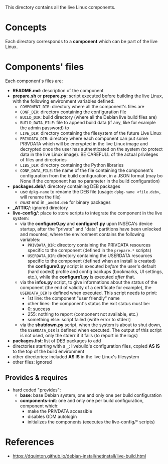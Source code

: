 This directory contains all the live Linux components.

# Concepts
Each directory corresponds to a **component** which can be part of the live Linux.

# Components' files
Each component's files are:

- **README.md**: description of the component
- **prepare.sh** or **prepare.py**: script executed before building the live Linux, with the following environment variables defined:
  - `COMPONENT_DIR`: directory where all the component's files are
  - `CONF_DIR`: directory containing the configuration file
  - `BUILD_DIR`: build directory (where all the Debian live build files are)
  - `BUILD_DATA_FILE`: file to append build data (if any, like for example the admin password) to
  - `LIVE_DIR`: directory containing the filesystem of the future Live Linux
  - `PRIVDATA_DIR`: directory where each component can put some PRIVDATA which will be encrypted in the live Linux image
    and decrypted once the user has authenticated on the system (to protect data in the live Linux image).
    BE CAREFULL of the actual privileges of files and directories
  - `LIBS_DIR`: directory containing the Python libraries
  - `CONF_DATA_FILE`: the name of the file containing the component's configuration from the build configuration, in a JSON format (may bo None
    if the component has no parameter in the build configuration)
- **packages.deb/**: directory containing DEB packages
  - use `dpkg-name` to rename the DEB file (usage: `dpkg-name <file.deb>`, will rename the file)
  -  _must_ end in `_amd64.deb` for binary packages
- **_ATTIC/**: ignored directory
- **live-config/**: place to store scripts to integrate the component in the live system:
  - via the **configure0.py** and **configure1.py** upon INSECA's device startup, after the "private" and "data" partitions have been unlocked and mounted,
    where the environment contains the following variables:
    - `PRIVDATA_DIR`: directory containing the PRIVDATA resources specific to the component (defined in the `prepare.*` scripts)
    - `USERDATA_DIR`: directory containing the USERDATA resources specific to the component (defined when an install is created)
    the **configure0.py** script is executed _before_ the user's default (hard coded) profile and config backups (bookmarks, UI settings, etc.), while the **configure1.py** is executed _after_ that.
  - via the **infos.py** script, to give informations about the status of the component (the end of validity of a certificate for example),
    the `USERDATA_DIR` is
    defined when executed. This script needs to print:
    - 1st line: the component "user friendly" name
    - other lines: the component's status
    the exit status must be:
    - 0: success
    - 255: nothing to report (component not available, etc.)
    - something else: script failed (write error to stderr)
  - via the **shutdown.py** script, when the system is about to shut down, the `USERDATA_DIR` is defined when executed. The output of this script
    is not used, only the stderr if it fails (to report in the logs)
- **packages.list**: list of DEB packages to add
- directories starting with a `_`: livebuild's configuration files, copied **AS IS** to the top of the build environment
- other directories: included **AS IS** in the live Linux's filesystem
- other files: ignored

## Provides & requires

- hard coded "provides":
  - **base**: base Debian system, one and only one per build configuration
  - **components-init**: one and only one per build configuration, component which:
    - make the PRIVDATA accessible
    - disables GDM autologin
    - initializes the components (executes the live-config/* scripts)

# References

- https://dquinton.github.io/debian-install/netinstall/live-build.html
